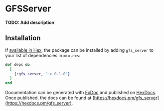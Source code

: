 # GFSServer

**TODO: Add description**

## Installation

If [available in Hex](https://hex.pm/docs/publish), the package can be installed
by adding `gfs_server` to your list of dependencies in `mix.exs`:

```elixir
def deps do
  [
    {:gfs_server, "~> 0.1.0"}
  ]
end
```

Documentation can be generated with [ExDoc](https://github.com/elixir-lang/ex_doc)
and published on [HexDocs](https://hexdocs.pm). Once published, the docs can
be found at [https://hexdocs.pm/gfs_server](https://hexdocs.pm/gfs_server).

